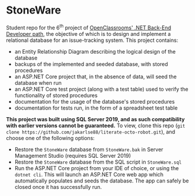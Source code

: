 ﻿# StoneWare

Student repo for the 6<sup>th</sup> project of [OpenClassrooms' .NET Back-End Developer path](https://openclassrooms.com/en/paths/156-back-end-developer-net), the objective
of which is to design and implement a relational database for an issue-tracking system. This project contains:
- an Entity Relationship Diagram describing the logical design of the database
- backups of the implemented and seeded database, with stored procedures
- an ASP.NET Core project that, in the absence of data, will seed the database when run 
- an ASP.NET Core test project (along with a test table) used to verify the functionality of stored procedures
- documentation for the usage of the database's stored procedures     
- documentation for tests run, in the form of a spreadsheet test table

**This project was built using SQL Server 2019, and as such compatibility with earlier versions cannot be guaranteed.** To view, clone this repo (``git clone https://github.com/jakarlse88/literate-octo-robot.git``), and choose one of the following options:

- Restore the ``StoneWare`` database from ``StoneWare.bak`` in Server Management Studio (requires  SQL Server 2019)
- Restore the ``StoneWare`` database from the SQL script in ``StoneWare.sql``
- Run the ASP.NET Core project from your IDE of choice, or using the ``dotnet cli``. This will launch an ASP.NET Core web app which automatically populates and seeds the database. The app can safely be closed once it has successfully run.









